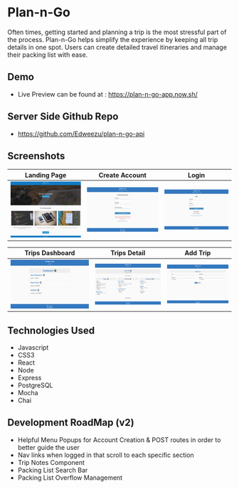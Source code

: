 # Plan-n-Go

Often times, getting started and planning a trip is the most stressful part of the process. Plan-n-Go helps simplify the experience by keeping all trip details in one spot. Users can create detailed travel itineraries and manage their packing list with ease. 

## Demo

- Live Preview can be found at : https://plan-n-go-app.now.sh/


## Server Side Github Repo

- https://github.com/Edweezu/plan-n-go-api


## Screenshots

|  Landing Page  | Create Account |  Login |  
| -- | -- | -- |
| <img src="./readme-images/landing-page.jpg" alt="landing-page" width="600"/> | <img src="./readme-images/create-account.jpg" alt="create-account" width="600"/> |  <img src="./readme-images/login.jpg" alt="login" width="600"/>


|  Trips Dashboard  |  Trips Detail  |  Add Trip  |
| -- | -- | -- |
| <img src="./readme-images/trips-dashboard.jpg" alt="dashboard" width="600"/> | <img src="./readme-images/trip-detail.jpg" alt="trip detail" width="600"/> | <img src="./readme-images/add-trip-form.jpg" alt="add trip" width="600"/>


## Technologies Used
  - Javascript
  - CSS3
  - React
  - Node
  - Express
  - PostgreSQL
  - Mocha
  - Chai


## Development RoadMap (v2)
 - Helpful Menu Popups for Account Creation & POST routes in order to better guide the user
 - Nav links when logged in that scroll to each specific section
 - Trip Notes Component
 - Packing List Search Bar
 - Packing List Overflow Management 
